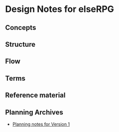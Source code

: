 Design Notes for elseRPG 
================================================================================


Concepts
--------------------------------------------------------------------------------


Structure
--------------------------------------------------------------------------------


Flow
--------------------------------------------------------------------------------


Terms
--------------------------------------------------------------------------------


Reference material
--------------------------------------------------------------------------------


Planning Archives
--------------------------------------------------------------------------------

- [Planning notes for Version 1](./v1/README.md)
